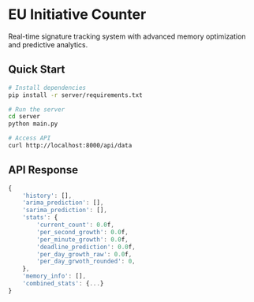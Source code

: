 # EU Initiative Counter

Real-time signature tracking system with advanced memory optimization and predictive analytics.

## Quick Start

```bash
# Install dependencies
pip install -r server/requirements.txt

# Run the server
cd server
python main.py

# Access API
curl http://localhost:8000/api/data
```

## API Response
```js
{
    'history': [],
    'arima_prediction': [],
    'sarima_prediction': [],
    'stats': {
        'current_count': 0.0f,
        'per_second_growth': 0.0f,
        'per_minute_growth': 0.0f,
        'deadline_prediction': 0.0f,
        'per_day_growth_raw': 0.0f,
        'per_day_grwoth_rounded': 0,
    },
    'memory_info': [],
    'combined_stats': {...}
}
```